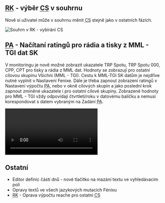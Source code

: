 ﻿---
categories: [fenix]
layout: fenix
---
## <abbr title="Reachové křivky">RK</abbr> - výběr <abbr title="Cílová skupina">CS</abbr> v souhrnu
Nově si uživatel může v souhrnu měnit <abbr title="Cílová skupina">CS</abbr> stejně jako v ostatních fázích.

![Souhrn v RK - vybírání CS]({{site.url}}/data/csprorksouhrn.png "Souhrn v RK - vybírání CS")

## <abbr title="Postanalýza">PA</abbr> - Načítaní ratingů pro rádia a tisky z MML - TGI dat SK
V monitoringu je nově možné zobrazit ukazatele TRP Spotu, TRP Spotu 000, CPP, CPT pro tisky a rádia z MML dat. Hodnoty se zobrazují pro ostatní cílovou skupinu Všichni (MML - TGI).
Cestu k MML-TGI SK datům je nejdříve nutné vyplnit v Nastavení Fenixe. Dále je třeba zapnout zobrazení ratingů v Nastavení výpočtu <abbr title="Postanalýza">PA</abbr>, nebo v okně cílových skupin a jako poslední krok zapnout zmíněné ukazatele i pro ostatní cílové skupiny. Zobrazené hodnoty pro MML - TGI vždy odpovídají čtvrtletí/roku v datovému balíčku a nemusí korespondovat s datem vybraným na Zadání <abbr title="Postanalýza">PA</abbr>.  

<video src="{{site.url}}/data/mmlvmonitoringu.mp4" type="video/mp4" controls></video>


## Ostatní
<ul>
<li>Editor definic částí dnů - nové tlačítko na mazání textu ve vyhledávacím poli</li>
<li>Opravy textů ve všech jazykových mutacích Fénixu</li>
<li><abbr title="Reachové křivky">RK</abbr> - Oprava výpočtu reache pro ostatní <abbr title="Cílová skupina">CS</abbr></li>
</ul>
